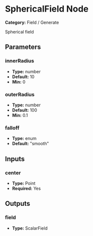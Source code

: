 
# SphericalField Node

**Category:** Field / Generate

Spherical field

## Parameters


### innerRadius
- **Type:** number
- **Default:** 10
- **Min:** 0




### outerRadius
- **Type:** number
- **Default:** 100
- **Min:** 0.1




### falloff
- **Type:** enum
- **Default:** "smooth"





## Inputs


### center
- **Type:** Point
- **Required:** Yes



## Outputs


### field
- **Type:** ScalarField




